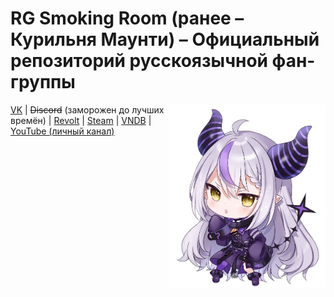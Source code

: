 # RG Smoking Room (ранее – Курильня Маунти) – Официальный репозиторий русскоязычной фан-группы

<img src="laplus_chibi.png" alt="Mascot Chibi" width="250" align="right" />

[VK](https://vk.com/onthecrack) | ~~Discord~~ (заморожен до лучших времён) | [Revolt](https://rvlt.gg/rztRYHBr) | [Steam](https://steamcommunity.com/groups/rg_smokingroom) | [VNDB](https://vndb.org/p9205) | [YouTube (личный канал)](https://www.youtube.com/@NekoMonika/streams)

